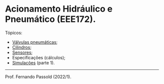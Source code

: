 # Acionamento Hidráulico e Pneumático (EEE172).

Tópicos:

* [Válvulas pneumáticas](valvulas.html);
* [Cilindros](cilindros.html);
* [Sensores](sensores.html);
* Especificações (cálculos);
* [Simulações](simulacao_01.html) (parte 1).

---

Prof. Fernando Passold (2022/1).